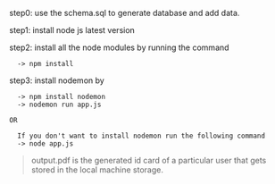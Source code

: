 step0: use the schema.sql to generate database and add data.

step1:  install node js latest version


step2: install all the node modules by running the command 

      -> npm install 


step3: install nodemon by 

      -> npm install nodemon 
      -> nodemon run app.js

    OR

      If you don't want to install nodemon run the following command 
      -> node app.js


> output.pdf is the generated id card of a particular user that gets stored in the local machine storage.
